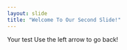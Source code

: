 ```yaml
---
layout: slide
title: "Welcome To Our Second Slide!"
---
```

Your test
Use the left arrow to go back!
